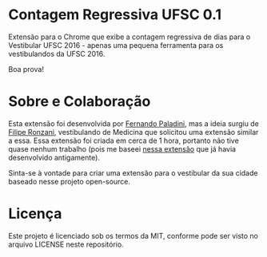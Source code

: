 Contagem Regressiva UFSC 0.1
==================

Extensão para o Chrome que exibe a contagem regressiva de dias para o Vestibular UFSC 2016 - apenas uma pequena ferramenta para os vestibulandos da UFSC 2016. 

Boa prova!

Sobre e Colaboração
==================
Esta extensão foi desenvolvida por [Fernando Paladini](http://fpaladini.blogspot.com), mas a ideia surgiu de [Filipe Ronzani](https://www.facebook.com/fgronzani), vestibulando de Medicina que solicitou uma extensão similar a essa. Essa extensão foi criada em cerca de 1 hora, portanto não tive quase nenhum trabalho (pois me baseei [nessa extensão](https://github.com/paladini/QuantoCusta1BitcoinHoje) que já havia desenvolvido antigamente). 

Sinta-se à vontade para criar uma extensão para o vestibular da sua cidade baseado nesse projeto open-source. 

Licença
==================
Este projeto é licenciado sob os termos da MIT, conforme pode ser visto no arquivo LICENSE neste repositório.


